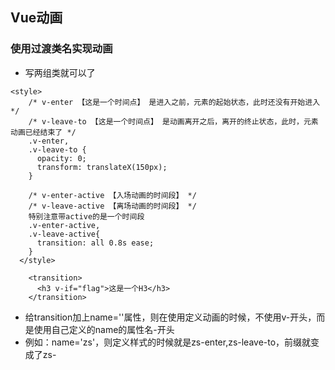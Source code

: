 ## Vue动画
### 使用过渡类名实现动画
- 写两组类就可以了
```
<style>
    /* v-enter 【这是一个时间点】 是进入之前，元素的起始状态，此时还没有开始进入 */
    /* v-leave-to 【这是一个时间点】 是动画离开之后，离开的终止状态，此时，元素 动画已经结束了 */
    .v-enter,
    .v-leave-to {
      opacity: 0;
      transform: translateX(150px);
    }

    /* v-enter-active 【入场动画的时间段】 */
    /* v-leave-active 【离场动画的时间段】 */
    特别注意带active的是一个时间段
    .v-enter-active,
    .v-leave-active{
      transition: all 0.8s ease;
    }
  </style>

    <transition>
      <h3 v-if="flag">这是一个H3</h3>
    </transition>
```
- 给transition加上name=''属性，则在使用定义动画的时候，不使用v-开头，而是使用自己定义的name的属性名-开头
- 例如：name='zs'，则定义样式的时候就是zs-enter,zs-leave-to，前缀就变成了zs-